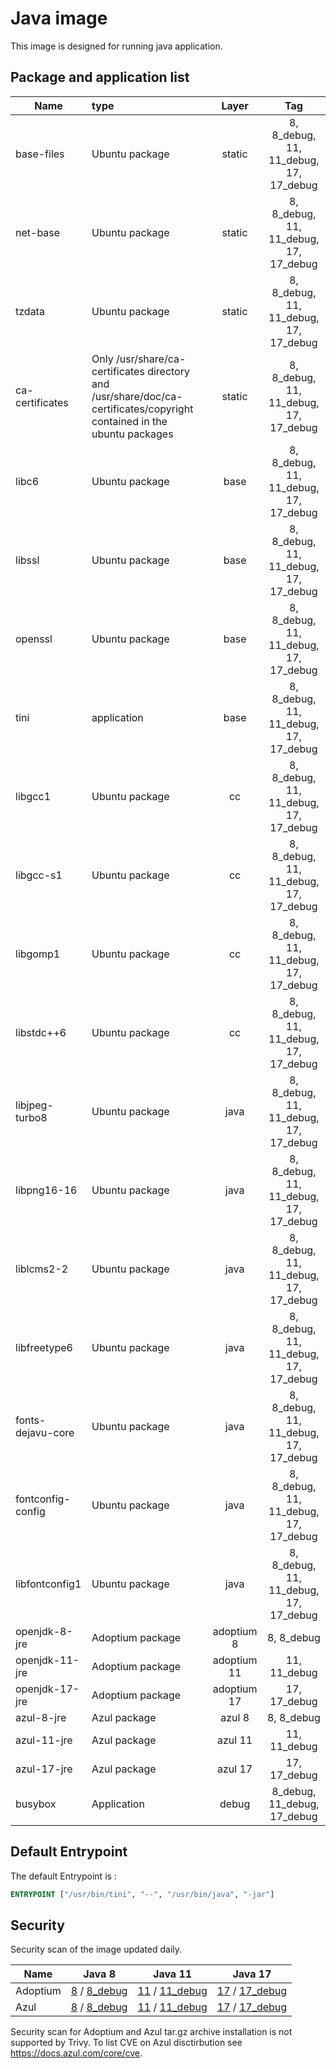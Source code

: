 # Java image

This image is designed for running java application.

## Package and application list

| Name                 | type                                                         | Layer       |      Tag      |
| -------------------- | :----------------------------------------------------------- | :---------: | :-----------: |
| base-files           | Ubuntu package                                               | static      | 8, 8_debug, 11, 11_debug, 17, 17_debug |
| net-base             | Ubuntu package                                               | static      | 8, 8_debug, 11, 11_debug, 17, 17_debug |
| tzdata               | Ubuntu package                                               | static      | 8, 8_debug, 11, 11_debug, 17, 17_debug |
| ca-certificates      | Only /usr/share/ca-certificates directory and /usr/share/doc/ca-certificates/copyright contained in the ubuntu packages | static | 8, 8_debug, 11, 11_debug, 17, 17_debug |
| libc6                | Ubuntu package                                               |  base       | 8, 8_debug, 11, 11_debug, 17, 17_debug |
| libssl               | Ubuntu package                                               |  base       | 8, 8_debug, 11, 11_debug, 17, 17_debug |
| openssl              | Ubuntu package                                               |  base       | 8, 8_debug, 11, 11_debug, 17, 17_debug |
| tini                 | application                                                  |  base       | 8, 8_debug, 11, 11_debug, 17, 17_debug |
| libgcc1              | Ubuntu package                                               |   cc        | 8, 8_debug, 11, 11_debug, 17, 17_debug |
| libgcc-s1            | Ubuntu package                                               |   cc        | 8, 8_debug, 11, 11_debug, 17, 17_debug |
| libgomp1             | Ubuntu package                                               |   cc        | 8, 8_debug, 11, 11_debug, 17, 17_debug |
| libstdc++6           | Ubuntu package                                               |   cc        | 8, 8_debug, 11, 11_debug, 17, 17_debug|
| libjpeg-turbo8       | Ubuntu package                                               | java        | 8, 8_debug, 11, 11_debug, 17, 17_debug
| libpng16-16          | Ubuntu package                                               | java        | 8, 8_debug, 11, 11_debug, 17, 17_debug
| liblcms2-2           | Ubuntu package                                               | java        | 8, 8_debug, 11, 11_debug, 17, 17_debug
| libfreetype6         | Ubuntu package                                               | java        | 8, 8_debug, 11, 11_debug, 17, 17_debug
| fonts-dejavu-core    | Ubuntu package                                               | java        | 8, 8_debug, 11, 11_debug, 17, 17_debug
| fontconfig-config    | Ubuntu package                                               | java        | 8, 8_debug, 11, 11_debug, 17, 17_debug
| libfontconfig1       | Ubuntu package                                               | java        | 8, 8_debug, 11, 11_debug, 17, 17_debug
| openjdk-8-jre        | Adoptium package                                             | adoptium 8  | 8, 8_debug
| openjdk-11-jre       | Adoptium package                                             | adoptium 11 | 11, 11_debug
| openjdk-17-jre       | Adoptium package                                             | adoptium 17 | 17, 17_debug
| azul-8-jre           | Azul package                                                 | azul 8      | 8, 8_debug
| azul-11-jre          | Azul package                                                 | azul 11     | 11, 11_debug
| azul-17-jre          | Azul package                                                 | azul 17     | 17, 17_debug
| busybox              | Application                                                  | debug       | 8_debug, 11_debug, 17_debug

## Default Entrypoint

The default Entrypoint is :

```dockerfile
ENTRYPOINT ["/usr/bin/tini", "--", "/usr/bin/java", "-jar"]
```

## Security

Security scan of the image updated daily.

| Name     | Java 8   | Java 11  |  Java 17   |
| -------- | :------: | :------: | :--------: |
| Adoptium | [8](../../security/table/adoptium_8) / [8_debug](../../security/table/adoptium_8_debug) | [11](../../security/table/adoptium_11) / [11_debug](../../security/table/adoptium_11_debug) | [17](../../security/table/adoptium_17) / [17_debug](../../security/table/adoptium_17_debug)
| Azul     | [8](../../security/table/azul_8) / [8_debug](../../security/table/azul_8_debug) | [11](../../security/table/azul_11) / [11_debug](../../security/table/azul_11_debug) | [17](../../security/table/azul_17) / [17_debug](../../security/table/azul_17_debug)

Security scan for Adoptium and Azul tar.gz archive installation is not supported by Trivy. To list CVE on Azul disctirbution see https://docs.azul.com/core/cve.